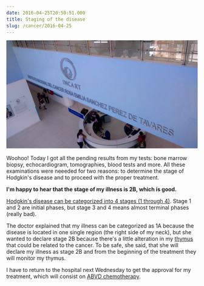 ```yaml
---
date: 2016-04-25T20:50:51.000
title: Staging of the disease
slug: /cancer/2016-04-25
---
```


![INCART](/images/cancer/o67j8rZ4P01vsn3evo1.jpg)

Woohoo! Today I got all the pending results from my tests: bone marrow biopsy, echocardiogram, tomographies, blood tests and more. All these examinations were neeeded for two reasons: to determine the stage of Hodgkin's disease and to proceed with the proper treatment.

**I'm happy to hear that the stage of my illness is 2B, which is good.**

[Hodgkin's disease can be categorized into 4 stages (1 through 4)](http://www.cancerresearchuk.org/about-cancer/type/hodgkins-lymphoma/treatment/the-stages-of-hodgkins-lymphoma). Stage 1 and 2 are initial phases, but stage 3 and 4 means almost terminal phases (really bad).

The doctor explained that my illness can be categorized as 1A because the disease is located in one single region (the right side of my neck), but she wanted to declare stage 2B because there's a little alteration in my [thymus](https://en.wikipedia.org/wiki/Thymus) that could be related to the cancer. To be safe, she said, that she will declare my illness as stage 2B and from the beginning of the treatment they will monitor my thymus.

I have to return to the hospital next Wednesday to get the approval for my treatment, which will consist on [ABVD chemotherapy](https://en.wikipedia.org/wiki/ABVD).
